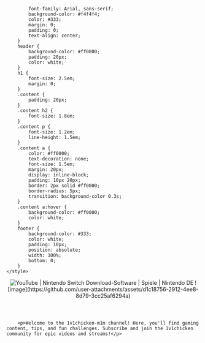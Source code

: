 <!DOCTYPE html>
<html lang="en">
<head>
    <meta charset="UTF-8">
    <meta name="viewport" content="width=device-width, initial-scale=1.0">
    
            font-family: Arial, sans-serif;
            background-color: #f4f4f4;
            color: #333;
            margin: 0;
            padding: 0;
            text-align: center;
        }
        header {
            background-color: #ff0000;
            padding: 20px;
            color: white;
        }
        h1 {
            font-size: 2.5em;
            margin: 0;
        }
        .content {
            padding: 20px;
        }
        .content h2 {
            font-size: 1.8em;
        }
        .content p {
            font-size: 1.2em;
            line-height: 1.5em;
        }
        .content a {
            color: #ff0000;
            text-decoration: none;
            font-size: 1.5em;
            margin: 20px;
            display: inline-block;
            padding: 10px 20px;
            border: 2px solid #ff0000;
            border-radius: 5px;
            transition: background-color 0.3s;
        }
        .content a:hover {
            background-color: #ff0000;
            color: white;
        }
        footer {
            background-color: #333;
            color: white;
            padding: 10px;
            position: absolute;
            width: 100%;
            bottom: 0;
        }
    </style>
</head>
<body>
    <header>
        <img src="https://www.nintendo.com/eu/media/images/10_share_images/games_15/nintendo_switch_download_software_1/H2x1_NSwitchDS_YouTube_image1600w.jpg" alt="YouTube | Nintendo Switch Download-Software | Spiele | Nintendo DE"/>
        ![image](https://github.com/user-attachments/assets/d1c18756-2912-4ee8-8d79-3cc25af6294a)
    </header>

   
        <p>Welcome to the 1v1chicken-m1m channel! Here, you'll find gaming content, tips, and fun challenges. Subscribe and join the 1v1chicken community for epic videos and streams!</p>

       
